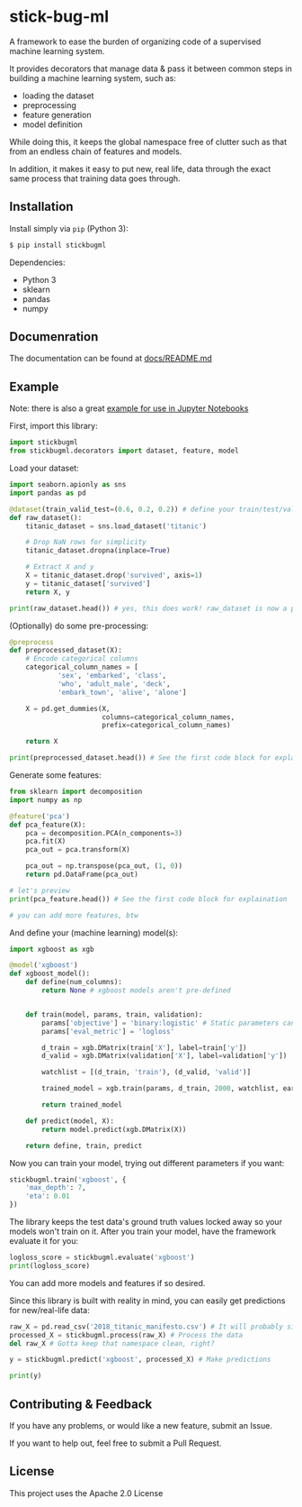 # stick-bug-ml

A framework to ease the burden of organizing code of a supervised machine learning system.

It provides decorators that manage data & pass it between common steps in building a machine learning system, such as:
- loading the dataset
- preprocessing
- feature generation
- model definition

While doing this, it keeps the global namespace free of clutter such as that from an endless chain of features and models.

In addition, it makes it easy to put new, real life, data through the exact same process that training data goes through.

## Installation
Install simply via `pip` (Python 3):

```bash
$ pip install stickbugml
```
Dependencies:
- Python 3
- sklearn
- pandas
- numpy

## Documenration
The documentation can be found at [docs/README.md](https://github.com/aaronduino/stick-bug-ml/docs/README.md)

## Example
Note: there is also a great [example for use in Jupyter Notebooks](demo.ipynb)

First, import this library:

```python
import stickbugml
from stickbugml.decorators import dataset, feature, model
```

Load your dataset:

```python
import seaborn.apionly as sns
import pandas as pd

@dataset(train_valid_test=(0.6, 0.2, 0.2)) # define your train/test/validation data splits
def raw_dataset():
    titanic_dataset = sns.load_dataset('titanic')

    # Drop NaN rows for simplicity
    titanic_dataset.dropna(inplace=True)

    # Extract X and y
    X = titanic_dataset.drop('survived', axis=1)
    y = titanic_dataset['survived']
    return X, y

print(raw_dataset.head()) # yes, this does work! raw_dataset is now a pandas DataFrame
```

(Optionally) do some pre-processing:

```python
@preprocess
def preprocessed_dataset(X):
    # Encode categorical columns
    categorical_column_names = [
            'sex', 'embarked', 'class',
            'who', 'adult_male', 'deck',
            'embark_town', 'alive', 'alone']

    X = pd.get_dummies(X,
                       columns=categorical_column_names,
                       prefix=categorical_column_names)

    return X

print(preprocessed_dataset.head()) # See the first code block for explaination
```

Generate some features:

```python
from sklearn import decomposition
import numpy as np

@feature('pca')
def pca_feature(X):
    pca = decomposition.PCA(n_components=3)
    pca.fit(X)
    pca_out = pca.transform(X)

    pca_out = np.transpose(pca_out, (1, 0))
    return pd.DataFrame(pca_out)

# let's preview
print(pca_feature.head()) # See the first code block for explaination

# you can add more features, btw
```

And define your (machine learning) model(s):

```python
import xgboost as xgb

@model('xgboost')
def xgboost_model():
    def define(num_columns):
        return None # xgboost models aren't pre-defined


    def train(model, params, train, validation):
        params['objective'] = 'binary:logistic' # Static parameters can be defined here
        params['eval_metric'] = 'logloss'

        d_train = xgb.DMatrix(train['X'], label=train['y'])
        d_valid = xgb.DMatrix(validation['X'], label=validation['y'])

        watchlist = [(d_train, 'train'), (d_valid, 'valid')]

        trained_model = xgb.train(params, d_train, 2000, watchlist, early_stopping_rounds=50, verbose_eval=10)

        return trained_model

    def predict(model, X):
        return model.predict(xgb.DMatrix(X))

    return define, train, predict
```

Now you can train your model, trying out different parameters if you want:

```python
stickbugml.train('xgboost', {
    'max_depth': 7,
    'eta': 0.01
})
```

The library keeps the test data's ground truth values locked away so your models won't train on it.
After you train your model, have the framework evaluate it for you:

```python
logloss_score = stickbugml.evaluate('xgboost')
print(logloss_score)
```

You can add more models and features if so desired.

Since this library is built with reality in mind, you can easily get predictions for new/real-life data:

```python
raw_X = pd.read_csv('2018_titanic_manifesto.csv') # It will probably sink, but we don't know who will survive
processed_X = stickbugml.process(raw_X) # Process the data
del raw_X # Gotta keep that namespace clean, right?

y = stickbugml.predict('xgboost', processed_X) # Make predictions

print(y)
```

## Contributing & Feedback
If you have any problems, or would like a new feature, submit an Issue.

If you want to help out, feel free to submit a Pull Request.

## License
This project uses the Apache 2.0 License
